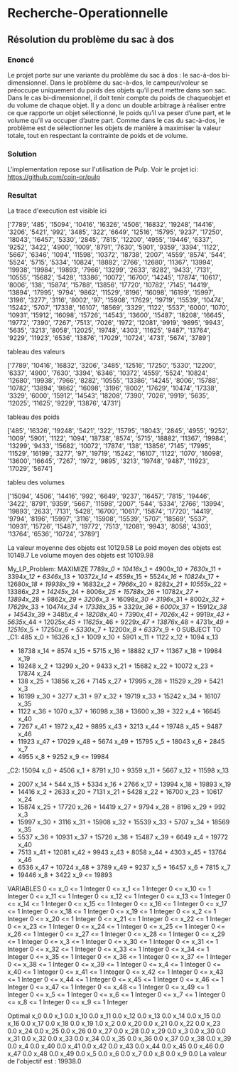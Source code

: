 # Recherche-Operationnelle
## Résolution du problème du sac à dos

### Enoncé
Le projet porte sur une variante du problème du sac à dos : le sac-à-dos bi-dimensionnel. 
Dans le problème du sac-à-dos, le campeur/voleur se préoccupe uniquement du poids des objets qu’il peut mettre dans son sac.
Dans le cas bi-dimensionnel, il doit tenir compte du poids de chaqueobjet et du volume de chaque objet.
Il y a donc un double arbitrage à réaliser entre ce que rapporte un objet sélectionné, le poids qu’il va peser d’une part, et le volume qu’il va occuper d’autre part.
Comme dans le cas du sac-à-dos, le problème est de sélectionner les objets de manière à maximiser la valeur totale, tout en respectant la contrainte de poids et de volume.

### Solution
L'implementation repose sur l'utilisation de Pulp. Voir le projet ici: https://github.com/coin-or/pulp

### Resultat
La trace d'execution est visible ici

['7789', '485', '15094', '10416', '16326', '4506', '16832', '19248', '14416', '3206', '5421', '992', '3485', '322', '6649', '12516', '15795', '9237', '17250', '18043', '16457', '5330', '2845', '7815', '12200', '4955', '19446', '6337', '9252', '3422', '4900', '1009', '8791', '7630', '5901', '9359', '3394', '1122', '5667', '6346', '1094', '11598', '10372', '18738', '2007', '4559', '8574', '544', '5524', '5715', '5334', '10824', '18882', '2766', '12680', '11367', '13994', '19938', '19984', '19893', '7966', '13299', '2633', '8282', '9433', '7131', '10555', '15682', '5428', '13386', '10072', '16700', '14245', '17874', '10617', '8006', '138', '15874', '15788', '13856', '17720', '10782', '7145', '14419', '13894', '17995', '9794', '9862', '11529', '8196', '16098', '16199', '15997', '3196', '3277', '3116', '8002', '97', '15908', '17629', '19719', '15539', '10474', '15242', '5707', '17338', '16107', '18569', '3329', '1122', '5537', '6000', '1070', '10931', '15912', '16098', '15726', '14543', '13600', '15487', '18208', '16645', '19772', '7390', '7267', '7513', '7026', '1972', '12081', '9919', '9895', '9943', '5635', '3213', '8058', '12025', '19748', '4303', '11625', '9487', '13764', '9229', '11923', '6536', '13876', '17029', '10724', '4731', '5674', '3789']


tableau des valeurs

['7789', '10416', '16832', '3206', '3485', '12516', '17250', '5330', '12200', '6337', '4900', '7630', '3394', '6346', '10372', '4559', '5524', '10824', '12680', '19938', '7966', '8282', '10555', '13386', '14245', '8006', '15788', '10782', '13894', '9862', '16098', '3196', '8002', '17629', '10474', '17338', '3329', '6000', '15912', '14543', '18208', '7390', '7026', '9919', '5635', '12025', '11625', '9229', '13876', '4731']

tableau des poids

['485', '16326', '19248', '5421', '322', '15795', '18043', '2845', '4955', '9252', '1009', '5901', '1122', '1094', '18738', '8574', '5715', '18882', '11367', '19984', '13299', '9433', '15682', '10072', '17874', '138', '13856', '7145', '17995', '11529', '16199', '3277', '97', '19719', '15242', '16107', '1122', '1070', '16098', '13600', '16645', '7267', '1972', '9895', '3213', '19748', '9487', '11923', '17029', '5674']

tableu des volumes

['15094', '4506', '14416', '992', '6649', '9237', '16457', '7815', '19446', '3422', '8791', '9359', '5667', '11598', '2007', '544', '5334', '2766', '13994', '19893', '2633', '7131', '5428', '16700', '10617', '15874', '17720', '14419', '9794', '8196', '15997', '3116', '15908', '15539', '5707', '18569', '5537', '10931', '15726', '15487', '19772', '7513', '12081', '9943', '8058', '4303', '13764', '6536', '10724', '3789']

La valeur moyenne des objets est  10129.58
Le poid moyen des objets est  10149.7
Le volume moyen des objets est  10109.98

My_LP_Problem:
MAXIMIZE
7789*x_0 + 10416*x_1 + 4900*x_10 + 7630*x_11 + 3394*x_12 + 6346*x_13 + 10372*x_14 + 4559*x_15 + 5524*x_16 + 10824*x_17 + 12680*x_18 + 19938*x_19 + 16832*x_2 + 7966*x_20 + 8282*x_21 + 10555*x_22 + 13386*x_23 + 14245*x_24 + 8006*x_25 + 15788*x_26 + 10782*x_27 + 13894*x_28 + 9862*x_29 + 3206*x_3 + 16098*x_30 + 3196*x_31 + 8002*x_32 + 17629*x_33 + 10474*x_34 + 17338*x_35 + 3329*x_36 + 6000*x_37 + 15912*x_38 + 14543*x_39 + 3485*x_4 + 18208*x_40 + 7390*x_41 + 7026*x_42 + 9919*x_43 + 5635*x_44 + 12025*x_45 + 11625*x_46 + 9229*x_47 + 13876*x_48 + 4731*x_49 + 12516*x_5 + 17250*x_6 + 5330*x_7 + 12200*x_8 + 6337*x_9 + 0
SUBJECT TO
_C1: 485 x_0 + 16326 x_1 + 1009 x_10 + 5901 x_11 + 1122 x_12 + 1094 x_13
 + 18738 x_14 + 8574 x_15 + 5715 x_16 + 18882 x_17 + 11367 x_18 + 19984 x_19
 + 19248 x_2 + 13299 x_20 + 9433 x_21 + 15682 x_22 + 10072 x_23 + 17874 x_24
 + 138 x_25 + 13856 x_26 + 7145 x_27 + 17995 x_28 + 11529 x_29 + 5421 x_3
 + 16199 x_30 + 3277 x_31 + 97 x_32 + 19719 x_33 + 15242 x_34 + 16107 x_35
 + 1122 x_36 + 1070 x_37 + 16098 x_38 + 13600 x_39 + 322 x_4 + 16645 x_40
 + 7267 x_41 + 1972 x_42 + 9895 x_43 + 3213 x_44 + 19748 x_45 + 9487 x_46
 + 11923 x_47 + 17029 x_48 + 5674 x_49 + 15795 x_5 + 18043 x_6 + 2845 x_7
 + 4955 x_8 + 9252 x_9 <= 19984

_C2: 15094 x_0 + 4506 x_1 + 8791 x_10 + 9359 x_11 + 5667 x_12 + 11598 x_13
 + 2007 x_14 + 544 x_15 + 5334 x_16 + 2766 x_17 + 13994 x_18 + 19893 x_19
 + 14416 x_2 + 2633 x_20 + 7131 x_21 + 5428 x_22 + 16700 x_23 + 10617 x_24
 + 15874 x_25 + 17720 x_26 + 14419 x_27 + 9794 x_28 + 8196 x_29 + 992 x_3
 + 15997 x_30 + 3116 x_31 + 15908 x_32 + 15539 x_33 + 5707 x_34 + 18569 x_35
 + 5537 x_36 + 10931 x_37 + 15726 x_38 + 15487 x_39 + 6649 x_4 + 19772 x_40
 + 7513 x_41 + 12081 x_42 + 9943 x_43 + 8058 x_44 + 4303 x_45 + 13764 x_46
 + 6536 x_47 + 10724 x_48 + 3789 x_49 + 9237 x_5 + 16457 x_6 + 7815 x_7
 + 19446 x_8 + 3422 x_9 <= 19893

VARIABLES
0 <= x_0 <= 1 Integer
0 <= x_1 <= 1 Integer
0 <= x_10 <= 1 Integer
0 <= x_11 <= 1 Integer
0 <= x_12 <= 1 Integer
0 <= x_13 <= 1 Integer
0 <= x_14 <= 1 Integer
0 <= x_15 <= 1 Integer
0 <= x_16 <= 1 Integer
0 <= x_17 <= 1 Integer
0 <= x_18 <= 1 Integer
0 <= x_19 <= 1 Integer
0 <= x_2 <= 1 Integer
0 <= x_20 <= 1 Integer
0 <= x_21 <= 1 Integer
0 <= x_22 <= 1 Integer
0 <= x_23 <= 1 Integer
0 <= x_24 <= 1 Integer
0 <= x_25 <= 1 Integer
0 <= x_26 <= 1 Integer
0 <= x_27 <= 1 Integer
0 <= x_28 <= 1 Integer
0 <= x_29 <= 1 Integer
0 <= x_3 <= 1 Integer
0 <= x_30 <= 1 Integer
0 <= x_31 <= 1 Integer
0 <= x_32 <= 1 Integer
0 <= x_33 <= 1 Integer
0 <= x_34 <= 1 Integer
0 <= x_35 <= 1 Integer
0 <= x_36 <= 1 Integer
0 <= x_37 <= 1 Integer
0 <= x_38 <= 1 Integer
0 <= x_39 <= 1 Integer
0 <= x_4 <= 1 Integer
0 <= x_40 <= 1 Integer
0 <= x_41 <= 1 Integer
0 <= x_42 <= 1 Integer
0 <= x_43 <= 1 Integer
0 <= x_44 <= 1 Integer
0 <= x_45 <= 1 Integer
0 <= x_46 <= 1 Integer
0 <= x_47 <= 1 Integer
0 <= x_48 <= 1 Integer
0 <= x_49 <= 1 Integer
0 <= x_5 <= 1 Integer
0 <= x_6 <= 1 Integer
0 <= x_7 <= 1 Integer
0 <= x_8 <= 1 Integer
0 <= x_9 <= 1 Integer

Optimal
x_0 0.0
x_1 0.0
x_10 0.0
x_11 0.0
x_12 0.0
x_13 0.0
x_14 0.0
x_15 0.0
x_16 0.0
x_17 0.0
x_18 0.0
x_19 1.0
x_2 0.0
x_20 0.0
x_21 0.0
x_22 0.0
x_23 0.0
x_24 0.0
x_25 0.0
x_26 0.0
x_27 0.0
x_28 0.0
x_29 0.0
x_3 0.0
x_30 0.0
x_31 0.0
x_32 0.0
x_33 0.0
x_34 0.0
x_35 0.0
x_36 0.0
x_37 0.0
x_38 0.0
x_39 0.0
x_4 0.0
x_40 0.0
x_41 0.0
x_42 0.0
x_43 0.0
x_44 0.0
x_45 0.0
x_46 0.0
x_47 0.0
x_48 0.0
x_49 0.0
x_5 0.0
x_6 0.0
x_7 0.0
x_8 0.0
x_9 0.0
La valeur de l'objectif est : 19938.0
